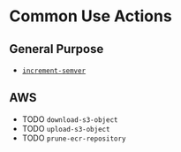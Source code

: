 # Common Use Actions

## General Purpose

- [`increment-semver`](./increment-semver/README.md)

## AWS

- TODO `download-s3-object`
- TODO `upload-s3-object`
- TODO `prune-ecr-repository`

